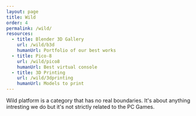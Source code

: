 ```yaml
---
layout: page
title: Wild
order: 4
permalink: /wild/
resources:
  - title: Blender 3D Gallery
    url: /wild/b3d
    humanUrl: Portfolio of our best works
  - title: Pico-8
    url: /wild/pico8
    humanUrl: Best virtual console
  - title: 3D Printing
    url: /wild/3dprinting
    humanUrl: Models to print
---
```


Wild platform is a category that has no real boundaries. It's about anything intresting we do but it's not strictly related to the PC Games.
